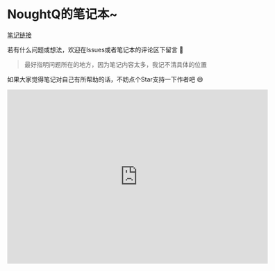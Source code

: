 # NoughtQ的笔记本~

[笔记链接](https://note.noughtq.top)

若有什么问题或想法，欢迎在Issues或者笔记本的评论区下留言 :tada:
>最好指明问题所在的地方，因为笔记内容太多，我记不清具体的位置

如果大家觉得笔记对自己有所帮助的话，不妨点个Star支持一下作者吧 :smile:

<iframe style="width:100%;height:auto;min-width:600px;min-height:400px;" src="https://star-history.com/embed?secret=Z2hwXzlvY0NNNTY2bUlqcUNraWFKRzMxWFRwT0prQVI3cDE0alJjWg==#NoughtQ/notebook&Date" frameBorder="0"></iframe>
